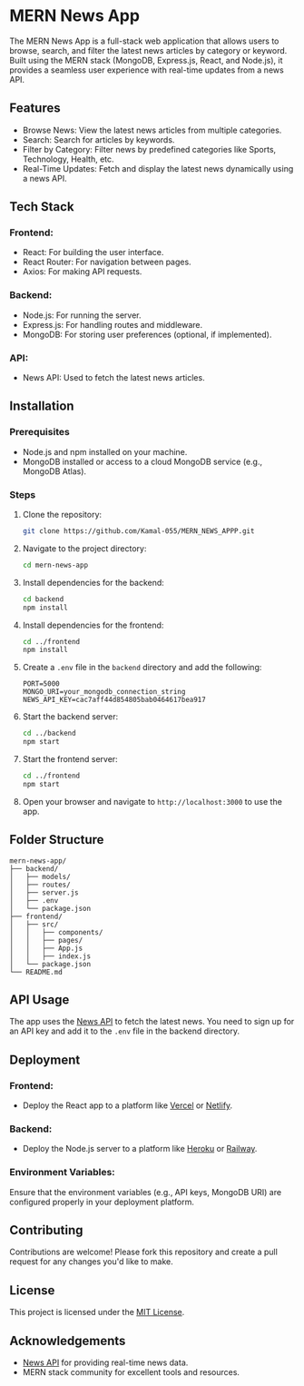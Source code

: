 # MERN News App

The MERN News App is a full-stack web application that allows users to browse, search, and filter the latest news articles by category or keyword. Built using the MERN stack (MongoDB, Express.js, React, and Node.js), it provides a seamless user experience with real-time updates from a news API.

## Features

- Browse News: View the latest news articles from multiple categories.
- Search: Search for articles by keywords.
- Filter by Category: Filter news by predefined categories like Sports, Technology, Health, etc.
- Real-Time Updates: Fetch and display the latest news dynamically using a news API.

## Tech Stack

### Frontend:
- React: For building the user interface.
- React Router: For navigation between pages.
- Axios: For making API requests.

### Backend:
- Node.js: For running the server.
- Express.js: For handling routes and middleware.
- MongoDB: For storing user preferences (optional, if implemented).

### API:
- News API: Used to fetch the latest news articles.

## Installation

### Prerequisites
- Node.js and npm installed on your machine.
- MongoDB installed or access to a cloud MongoDB service (e.g., MongoDB Atlas).

### Steps

1. Clone the repository:
   ```bash
   git clone https://github.com/Kamal-055/MERN_NEWS_APPP.git
   ```

2. Navigate to the project directory:
   ```bash
   cd mern-news-app
   ```

3. Install dependencies for the backend:
   ```bash
   cd backend
   npm install
   ```

4. Install dependencies for the frontend:
   ```bash
   cd ../frontend
   npm install
   ```

5. Create a `.env` file in the `backend` directory and add the following:
   ```env
   PORT=5000
   MONGO_URI=your_mongodb_connection_string
   NEWS_API_KEY=cac7aff44d854805bab0464617bea917
   ```

6. Start the backend server:
   ```bash
   cd ../backend
   npm start
   ```

7. Start the frontend server:
   ```bash
   cd ../frontend
   npm start
   ```

8. Open your browser and navigate to `http://localhost:3000` to use the app.

## Folder Structure

```
mern-news-app/
├── backend/
│   ├── models/
│   ├── routes/
│   ├── server.js
│   ├── .env
│   └── package.json
├── frontend/
│   ├── src/
│   │   ├── components/
│   │   ├── pages/
│   │   ├── App.js
│   │   ├── index.js
│   └── package.json
└── README.md
```

## API Usage

The app uses the [News API](https://newsapi.org/) to fetch the latest news. You need to sign up for an API key and add it to the `.env` file in the backend directory.

## Deployment

### Frontend:
- Deploy the React app to a platform like [Vercel](https://vercel.com/) or [Netlify](https://www.netlify.com/).

### Backend:
- Deploy the Node.js server to a platform like [Heroku](https://www.heroku.com/) or [Railway](https://railway.app/).

### Environment Variables:
Ensure that the environment variables (e.g., API keys, MongoDB URI) are configured properly in your deployment platform.

## Contributing

Contributions are welcome! Please fork this repository and create a pull request for any changes you'd like to make.

## License

This project is licensed under the [MIT License](LICENSE).

## Acknowledgements

- [News API](https://newsapi.org/) for providing real-time news data.
- MERN stack community for excellent tools and resources.

